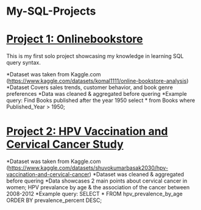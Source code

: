 # My-SQL-Projects

# [Project 1: Onlinebookstore](https://github.com/jasgrant32/My-SQL-Projects/blob/main/Database-onlinebookstore.json)

This is my first solo project showcasing my knowledge in learning SQL query syntax. 

*Dataset was taken from Kaggle.com (https://www.kaggle.com/datasets/komal1111/online-bookstore-analysis)
*Dataset Covers sales trends, customer behavior, and book genre preferences
*Data was cleaned & aggregated before quering 
*Example query: Find Books published after the year 1950
select * from Books
where Published_Year > 1950;

# [Project 2: HPV Vaccination and Cervical Cancer Study](https://www.kaggle.com/datasets/shuvokumarbasak2030/hpv-vaccination-and-cervical-cancer)

*Dataset was taken from Kaggle.com (https://www.kaggle.com/datasets/shuvokumarbasak2030/hpv-vaccination-and-cervical-cancer)
*Dataset was cleaned & aggregated before quering
*Data showcases 2 main points about cervical cancer in women; HPV prevalance by age & the association of the cancer between 2008-2012
*Example query: SELECT * FROM hpv_prevalence_by_age ORDER BY prevalence_percent DESC;
